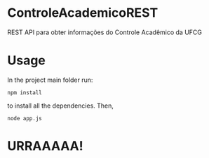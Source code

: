 # ControleAcademicoREST
REST API para obter informações do Controle Acadêmico da UFCG

# Usage
In the project main folder run:

    npm install

to install all the dependencies.
Then,

    node app.js
    
   

# URRAAAAA!

